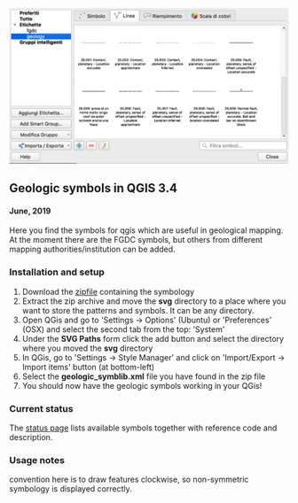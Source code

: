 ![](docs/images/ss01.png)
## Geologic symbols in QGIS 3.4 
#### June, 2019


Here you find the symbols for qgis which are useful in geological mapping.  At the moment there are the FGDC symbols, but others from different mapping authorities/institution can be added.


### Installation and setup

1. Download the [zipfile](https://github.com/afrigeri/geologic-symbols/raw/master/qgis/3.4/dist/geologic_symbols_qgis.zip) containing the symbology
2. Extract the zip archive and move the __svg__ directory to a place where you want to store the patterns and symbols.  It can be any directory.
3. Open QGis and go to 'Settings -> Options' (Ubuntu) or 'Preferences' (OSX) and select the second tab from the top: 'System'
4. Under the __SVG Paths__ form click the add button and select the directory where you moved the __svg__ directory
5. In QGis, go to 'Settings -> Style Manager' and click on 'Import/Export -> Import items' button (at bottom-left)
6. Select the __geologic_symblib.xml__ file you have found in the zip file
7. You should now have the geologic symbols working in your QGis!

### Current status

The [status page](STATUS.md) lists available symbols together with reference code and description.   

### Usage notes

convention here is to draw features clockwise, so non-symmetric symbology is displayed correctly.



